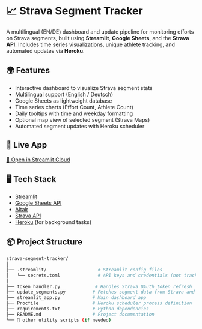 # 📈 Strava Segment Tracker

A multilingual (EN/DE) dashboard and update pipeline for monitoring efforts on Strava segments, built using **Streamlit**, **Google Sheets**, and the **Strava API**. Includes time series visualizations, unique athlete tracking, and automated updates via **Heroku**.

## 🌍 Features

- Interactive dashboard to visualize Strava segment stats
- Multilingual support (English / Deutsch)
- Google Sheets as lightweight database
- Time series charts (Effort Count, Athlete Count)
- Daily tooltips with time and weekday formatting
- Optional map view of selected segment (Strava Maps)
- Automated segment updates with Heroku scheduler

## 🚀 Live App

[🔗 Open in Streamlit Cloud](https://strava-segment-tracker.streamlit.app/)

## 🖥️ Tech Stack

- [Streamlit](https://streamlit.io/)
- [Google Sheets API](https://developers.google.com/sheets/api)
- [Altair](https://altair-viz.github.io/)
- [Strava API](https://developers.strava.com/)
- [Heroku](https://www.heroku.com/) (for background tasks)

## 📦 Project Structure

```bash
strava-segment-tracker/
│
├── .streamlit/                   # Streamlit config files
│   └── secrets.toml              # API keys and credentials (not tracked, for local use)
│
├── token_handler.py             # Handles Strava OAuth token refresh
├── update_segments.py          # Fetches segment data from Strava and stores in Google Sheets
├── streamlit_app.py            # Main dashboard app
├── Procfile                    # Heroku scheduler process definition
├── requirements.txt            # Python dependencies
├── README.md                   # Project documentation
└── 📁 other utility scripts (if needed)
